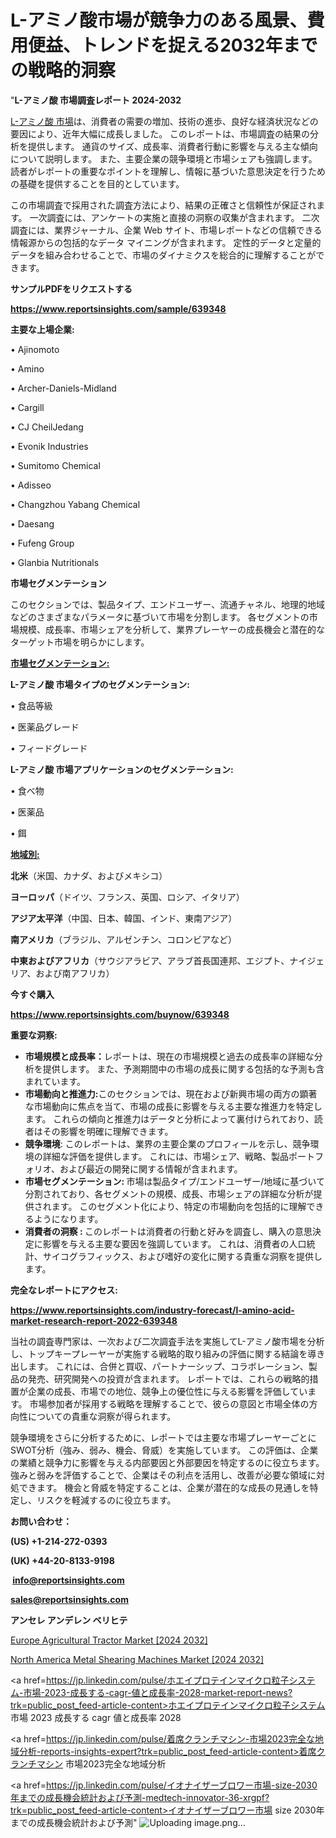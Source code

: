 # L-アミノ酸市場が競争力のある風景、費用便益、トレンドを捉える2032年までの戦略的洞察

"<strong>L-アミノ酸 市場調査レポート 2024-2032</strong>

<a href=https://www.reportsinsights.com/sample/639348>L-アミノ酸 市場</a>は、消費者の需要の増加、技術の進歩、良好な経済状況などの要因により、近年大幅に成長しました。 このレポートは、市場調査の結果の分析を提供します。 通貨のサイズ、成長率、消費者行動に影響を与える主な傾向について説明します。 また、主要企業の競争環境と市場シェアも強調します。 読者がレポートの重要なポイントを理解し、情報に基づいた意思決定を行うための基礎を提供することを目的としています。

この市場調査で採用された調査方法により、結果の正確さと信頼性が保証されます。 一次調査には、アンケートの実施と直接の洞察の収集が含まれます。 二次調査には、業界ジャーナル、企業 Web サイト、市場レポートなどの信頼できる情報源からの包括的なデータ マイニングが含まれます。 定性的データと定量的データを組み合わせることで、市場のダイナミクスを総合的に理解することができます。

<strong><b>サンプルPDFをリクエストする</b></strong>

<a href=https://www.reportsinsights.com/sample/639348><strong><u>https://www.reportsinsights.com/sample/639348</u></strong></a>

<strong>主要な上場企業:</strong>

• Ajinomoto

• Amino

• Archer-Daniels-Midland

• Cargill

• CJ CheilJedang

• Evonik Industries

• Sumitomo Chemical

• Adisseo

• Changzhou Yabang Chemical

• Daesang

• Fufeng Group

• Glanbia Nutritionals

<strong>市場セグメンテーション</strong>

このセクションでは、製品タイプ、エンドユーザー、流通チャネル、地理的地域などのさまざまなパラメータに基づいて市場を分割します。 各セグメントの市場規模、成長率、市場シェアを分析して、業界プレーヤーの成長機会と潜在的なターゲット市場を明らかにします。

<strong><u>市場セグメンテーション</u></strong><strong><u>:</u></strong>

<strong>L-アミノ酸 市場タイプのセグメンテーション:</strong>

• 食品等級

• 医薬品グレード

• フィードグレード

<strong>L-アミノ酸 市場アプリケーションのセグメンテーション:</strong>

• 食べ物

• 医薬品

• 餌

<strong><u>地域別</u></strong><strong><u>:</u></strong>

<strong>北米</strong>（米国、カナダ、およびメキシコ）

<strong>ヨーロッパ</strong>（ドイツ、フランス、英国、ロシア、イタリア）

<strong>アジア太平洋</strong>（中国、日本、韓国、インド、東南アジア）

<strong>南アメリカ</strong>（ブラジル、アルゼンチン、コロンビアなど）

<strong>中東およびアフリカ</strong>（サウジアラビア、アラブ首長国連邦、エジプト、ナイジェリア、および南アフリカ）

<strong>今すぐ購入</strong>

<a href=https://www.reportsinsights.com/buynow/639348><strong><u>https://www.reportsinsights.com/buynow/639348</u></strong></a>

<strong>重要な洞察:</strong>
<ul>
  <li><strong>市場規模と成長率：</strong>レポートは、現在の市場規模と過去の成長率の詳細な分析を提供します。 また、予測期間中の市場の成長に関する包括的な予測も含まれています。</li>
  <li><strong>市場動向と推進力:</strong>このセクションでは、現在および新興市場の両方の顕著な市場動向に焦点を当て、市場の成長に影響を与える主要な推進力を特定します。 これらの傾向と推進力はデータと分析によって裏付けられており、読者はその影響を明確に理解できます。</li>
  <li><strong>競争環境</strong>: このレポートは、業界の主要企業のプロフィールを示し、競争環境の詳細な評価を提供します。 これには、市場シェア、戦略、製品ポートフォリオ、および最近の開発に関する情報が含まれます。</li>
  <li><strong>市場セグメンテーション: </strong>市場は製品タイプ/エンドユーザー/地域に基づいて分割されており、各セグメントの規模、成長、市場シェアの詳細な分析が提供されます。 このセグメント化により、特定の市場動向を包括的に理解できるようになります。</li>
  <li><strong>消費者の洞察 : </strong>このレポートは消費者の行動と好みを調査し、購入の意思決定に影響を与える主要な要因を強調しています。 これは、消費者の人口統計、サイコグラフィックス、および嗜好の変化に関する貴重な洞察を提供します。</li>
</ul>
<strong>完全なレポートにアクセス:</strong>

<a href=https://www.reportsinsights.com/industry-forecast/l-amino-acid-market-research-report-2022-639348><strong><u><b>https://www.reportsinsights.com/industry-forecast/l-amino-acid-market-research-report-2022-639348</b></u></strong></a>

当社の調査専門家は、一次および二次調査手法を実施してL-アミノ酸市場を分析し、トップキープレーヤーが実施する戦略的取り組みの評価に関する結論を導き出します。 これには、合併と買収、パートナーシップ、コラボレーション、製品の発売、研究開発への投資が含まれます。 レポートでは、これらの戦略的措置が企業の成長、市場での地位、競争上の優位性に与える影響を評価しています。 市場参加者が採用する戦略を理解することで、彼らの意図と市場全体の方向性についての貴重な洞察が得られます。

競争環境をさらに分析するために、レポートでは主要な市場プレーヤーごとにSWOT分析（強み、弱み、機会、脅威）を実施しています。 この評価は、企業の業績と競争力に影響を与える内部要因と外部要因を特定するのに役立ちます。 強みと弱みを評価することで、企業はその利点を活用し、改善が必要な領域に対処できます。 機会と脅威を特定することは、企業が潜在的な成長の見通しを特定し、リスクを軽減するのに役立ちます。

<strong>お問い合わせ：</strong>

<strong>(US) +1-214-272-0393</strong>

<strong>(UK) +44-20-8133-9198</strong>

<strong> </strong><a href=info@reportsinsights.com><strong><u>info@reportsinsights.com</u></strong></a>

<a href=sales@reportsinsights.com><strong><u>sales@reportsinsights.com</u></strong></a>

<strong>アンセレ アンデレン ベリヒテ</strong>

<a href=https://www.linkedin.com/pulse/europe-agricultural-tractor-market-cagr-key-insights-aj7ie/>Europe Agricultural Tractor Market [2024 2032]</a>

<a href=https://www.linkedin.com/pulse/north-america-metal-shearing-machines-market-ddgof/>North America Metal Shearing Machines Market [2024 2032]</a>

<a href=https://jp.linkedin.com/pulse/ホエイプロテインマイクロ粒子システム-市場-2023-成長する-cagr-値と成長率-2028-market-report-news?trk=public_post_feed-article-content>ホエイプロテインマイクロ粒子システム 市場 2023 成長する cagr 値と成長率 2028</a>

<a href=https://jp.linkedin.com/pulse/着席クランチマシン-市場2023完全な地域分析-reports-insights-expert?trk=public_post_feed-article-content>着席クランチマシン 市場2023完全な地域分析</a>

<a href=https://jp.linkedin.com/pulse/イオナイザーブロワー市場-size-2030年までの成長機会統計および予測-medtech-innovator-36-xrgpf?trk=public_post_feed-article-content>イオナイザーブロワー市場 size 2030年までの成長機会統計および予測</a>"
![Uploading image.png…]()
